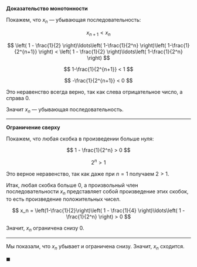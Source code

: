 **Доказательство монотонности**

Покажем, что $x_n$ — убывающая последовательность:

$$ x_{n+1} < x_n $$

$$ \left( 1 - \frac{1}{2} \right)\ldots\left( 1-\frac{1}{2^n} \right)\left( 1-\frac{1}{2^{n+1}} \right) < \left( 1 - \frac{1}{2} \right)\ldots\left( 1-\frac{1}{2^n} \right) $$

$$  1-\frac{1}{2^{n+1}} < 1 $$

$$ -\frac{1}{2^{n+1}} < 0 $$

Это неравенство всегда верно, так как слева отрицательное число, а справа $0$.

Значит $x_n$ — убывающая последовательность.

---

**Ограничение сверху**

Покажем, что любая скобка в произведении больше нуля:

$$ 1 - \frac{1}{2^n} > 0 $$

$$ 2^n > 1 $$

Это верное неравенство, так как даже при $n=1$ получаем $2>1$.

Итак, любая скобка больше $0$, а произвольный член последовательности $x_n$ представляет собой произведение этих скобок, то есть произведение положительных чисел.

$$ x_n = \left(1-\frac{1}{2}\right)\left( 1 - \frac{1}{4} \right)\ldots\left( 1 - \frac{1}{2^n} \right) > 0 $$

Значит, $x_n$ ограничена снизу $0$.

---

Мы показали, что $x_n$ убывает и ограничена снизу. Значит, $x_n$ сходится.

$\blacksquare$